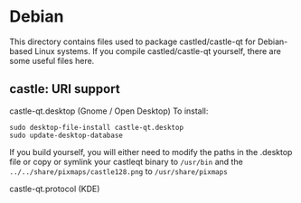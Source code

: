 
Debian
====================
This directory contains files used to package castled/castle-qt
for Debian-based Linux systems. If you compile castled/castle-qt yourself, there are some useful files here.

## castle: URI support ##


castle-qt.desktop  (Gnome / Open Desktop)
To install:

	sudo desktop-file-install castle-qt.desktop
	sudo update-desktop-database

If you build yourself, you will either need to modify the paths in
the .desktop file or copy or symlink your castleqt binary to `/usr/bin`
and the `../../share/pixmaps/castle128.png` to `/usr/share/pixmaps`

castle-qt.protocol (KDE)

